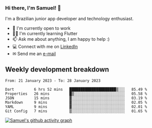 ### Hi there, I'm Samuel! 👋

I'm a Brazilian junior app developer and technology enthusiast.

- 🏢 I'm currently open to work
- 👨‍💻 I'm currently learning Flutter
- 📫 Ask me about anything, I am happy to help :)
- 💻 Connect with me on [LinkedIn](https://www.linkedin.com/in/samuel-s-marques/)
- ✉ Send me an [e-mail](mailto:samuel.s.marques@protonmail.com)

## Weekly development breakdown
<!--START_SECTION:waka-->

```text
From: 21 January 2023 - To: 28 January 2023

Dart         6 hrs 52 mins   █████████████████████▒░░░   85.49 %
Properties   26 mins         █▒░░░░░░░░░░░░░░░░░░░░░░░   05.58 %
JSON         15 mins         ▓░░░░░░░░░░░░░░░░░░░░░░░░   03.19 %
Markdown     9 mins          ▓░░░░░░░░░░░░░░░░░░░░░░░░   02.05 %
YAML         9 mins          ▓░░░░░░░░░░░░░░░░░░░░░░░░   02.01 %
Git Config   7 mins          ▒░░░░░░░░░░░░░░░░░░░░░░░░   01.65 %
```

<!--END_SECTION:waka-->

[![Samuel's github activity graph](https://activity-graph.herokuapp.com/graph?username=samuel-s-marques&theme=react-dark)](https://github.com/samuel-s-marques)
